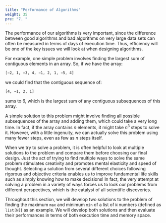 ```yaml
---
title: "Performance of Algorithms"
weight: 35
pre: "7. "
---
```

The performance of our algorithms is very important, since the difference between good algorithms and bad algorithms on very large data sets can often be measured in terms of days of execution time. Thus, efficiency will be one of the key issues we will look at when designing algorithms.

For example, one simple problem involves finding the largest sum of contiguous elements in an array. So, if we have the array:

```tex
[−2, 1, −3, 4, −1, 2, 1, −5, 4]
```

we could find that the contiguous sequence of:

```tex
[4, −1, 2, 1]
```

sums to $6$, which is the largest sum of any contiguous subsequences of this array. 

A simple solution to this problem might involve finding all possible subsequences of the array and adding them, which could take a very long time. In fact, if the array contains $n$ elements, it might take $n^3$ steps to solve it. However, with a little ingenuity, we can actually solve this problem using many fewer steps, even as few as $n$ steps itself.  

When we try to solve a problem, it is often helpful to look at multiple solutions to the problem and compare them before choosing our final design.  Just the act of trying to find multiple ways to solve the same problem stimulates creativity and promotes mental elasticity and speed of thought. Selecting a solution from several different choices following rigorous and objective criteria enables us to improve fundamental life skills such as simply knowing how to make decisions! In fact, the very attempt at solving a problem in a variety of ways forces us to look our problems from different perspectives, which is the catalyst of all scientific discoveries.

Throughout this section, we will develop two solutions to the problem of finding the maximum `max` and minimum `min` of a list of `N` numbers (defined as `list[N]`) as an example. We will develop both solutions and then evaluate their performances in terms of both execution time and memory space. 
